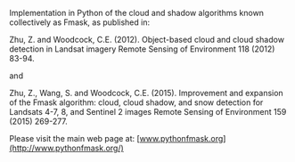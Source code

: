 Implementation in Python of the cloud and shadow algorithms known collectively as Fmask, 
as published in:

Zhu, Z. and Woodcock, C.E. (2012). Object-based cloud and cloud shadow detection in Landsat imagery Remote Sensing of Environment 118 (2012) 83-94. 
    
and
    
Zhu, Z., Wang, S. and Woodcock, C.E. (2015). Improvement and expansion of the Fmask algorithm: cloud, cloud shadow, and snow detection for Landsats 4-7, 8, and Sentinel 2 images Remote Sensing of Environment 159 (2015) 269-277.

Please visit the main web page at: [www.pythonfmask.org](http://www.pythonfmask.org/)
